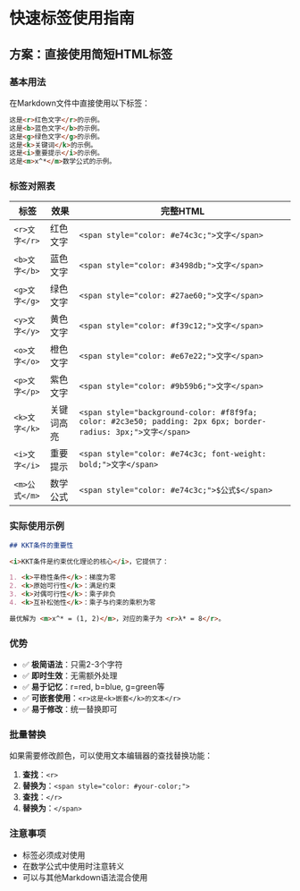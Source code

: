 # 快速标签使用指南

## 方案：直接使用简短HTML标签

### 基本用法

在Markdown文件中直接使用以下标签：

```markdown
这是<r>红色文字</r>的示例。
这是<b>蓝色文字</b>的示例。
这是<g>绿色文字</g>的示例。
这是<k>关键词</k>的示例。
这是<i>重要提示</i>的示例。
这是<m>x^*</m>数学公式的示例。
```

### 标签对照表

| 标签 | 效果 | 完整HTML |
|------|------|----------|
| `<r>文字</r>` | 红色文字 | `<span style="color: #e74c3c;">文字</span>` |
| `<b>文字</b>` | 蓝色文字 | `<span style="color: #3498db;">文字</span>` |
| `<g>文字</g>` | 绿色文字 | `<span style="color: #27ae60;">文字</span>` |
| `<y>文字</y>` | 黄色文字 | `<span style="color: #f39c12;">文字</span>` |
| `<o>文字</o>` | 橙色文字 | `<span style="color: #e67e22;">文字</span>` |
| `<p>文字</p>` | 紫色文字 | `<span style="color: #9b59b6;">文字</span>` |
| `<k>文字</k>` | 关键词高亮 | `<span style="background-color: #f8f9fa; color: #2c3e50; padding: 2px 6px; border-radius: 3px;">文字</span>` |
| `<i>文字</i>` | 重要提示 | `<span style="color: #e74c3c; font-weight: bold;">文字</span>` |
| `<m>公式</m>` | 数学公式 | `<span style="color: #e74c3c;">$公式$</span>` |

### 实际使用示例

```markdown
## KKT条件的重要性

<i>KKT条件是约束优化理论的核心</i>，它提供了：

1. <k>平稳性条件</k>：梯度为零
2. <k>原始可行性</k>：满足约束
3. <k>对偶可行性</k>：乘子非负
4. <k>互补松弛性</k>：乘子与约束的乘积为零

最优解为 <m>x^* = (1, 2)</m>，对应的乘子为 <r>λ* = 8</r>。
```

### 优势

- ✅ **极简语法**：只需2-3个字符
- ✅ **即时生效**：无需额外处理
- ✅ **易于记忆**：r=red, b=blue, g=green等
- ✅ **可嵌套使用**：`<r>这是<k>嵌套</k>的文本</r>`
- ✅ **易于修改**：统一替换即可

### 批量替换

如果需要修改颜色，可以使用文本编辑器的查找替换功能：

1. **查找**：`<r>`
2. **替换为**：`<span style="color: #your-color;">`
3. **查找**：`</r>`
4. **替换为**：`</span>`

### 注意事项

- 标签必须成对使用
- 在数学公式中使用时注意转义
- 可以与其他Markdown语法混合使用
